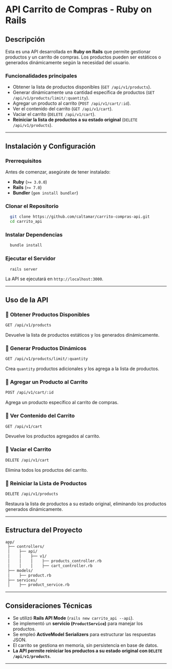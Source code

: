 # API Carrito de Compras - Ruby on Rails

## Descripción
Esta es una API desarrollada en **Ruby on Rails** que permite gestionar productos y un carrito de compras. Los productos pueden ser estáticos o generados dinámicamente según la necesidad del usuario.

###  **Funcionalidades principales**
- Obtener la lista de productos disponibles (`GET /api/v1/products`).
- Generar dinámicamente una cantidad específica de productos (`GET /api/v1/products/limit/:quantity`).
- Agregar un producto al carrito (`POST /api/v1/cart/:id`).
- Ver el contenido del carrito (`GET /api/v1/cart`).
- Vaciar el carrito (`DELETE /api/v1/cart`).
- **Reiniciar la lista de productos a su estado original** (`DELETE /api/v1/products`).

---

## **Instalación y Configuración**
### **Prerrequisitos**
Antes de comenzar, asegúrate de tener instalado:
- **Ruby** (`>= 3.0.0`)
- **Rails** (`>= 7.0`)
- **Bundler** (`gem install bundler`)

### **Clonar el Repositorio**
```sh
  git clone https://github.com/caltamar/carrito-compras-api.git
  cd carrito_api
```

### **Instalar Dependencias**
```sh
  bundle install
```

### **Ejecutar el Servidor**
```sh
  rails server
```

La API se ejecutará en `http://localhost:3000`.

---

## **Uso de la API**

### 🔹 **Obtener Productos Disponibles**
```sh
GET /api/v1/products
```
Devuelve la lista de productos estáticos y los generados dinámicamente.

### 🔹 **Generar Productos Dinámicos**
```sh
GET /api/v1/products/limit/:quantity
```
Crea `quantity` productos adicionales y los agrega a la lista de productos.

### 🔹 **Agregar un Producto al Carrito**
```sh
POST /api/v1/cart/:id
```
Agrega un producto específico al carrito de compras.

### 🔹 **Ver Contenido del Carrito**
```sh
GET /api/v1/cart
```
Devuelve los productos agregados al carrito.

### 🔹 **Vaciar el Carrito**
```sh
DELETE /api/v1/cart
```
Elimina todos los productos del carrito.

### 🔹 **Reiniciar la Lista de Productos**
```sh
DELETE /api/v1/products
```
Restaura la lista de productos a su estado original, eliminando los productos generados dinámicamente.

---

## **Estructura del Proyecto**
```sh
app/
 ├── controllers/
 │    ├── api/
 │    │    ├── v1/
 │    │    │    ├── products_controller.rb
 │    │    │    ├── cart_controller.rb
 ├── models/
 │    ├── product.rb
 ├── services/
 │    ├── product_service.rb
```

---

## **Consideraciones Técnicas**
- Se utilizó **Rails API Mode** (`rails new carrito_api --api`).
- Se implementó un **servicio (`ProductService`)** para manejar los productos.
- Se empleó **ActiveModel Serializers** para estructurar las respuestas JSON.
- El carrito se gestiona en memoria, sin persistencia en base de datos.
- **La API permite reiniciar los productos a su estado original con `DELETE /api/v1/products`**.

---